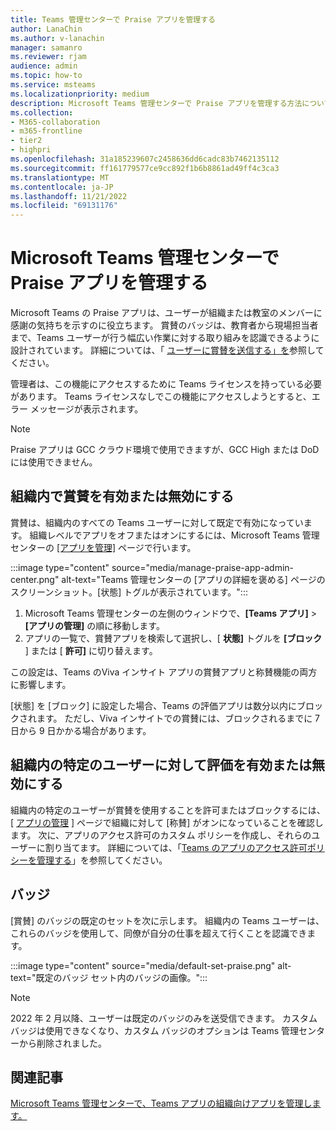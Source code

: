 ```yaml
---
title: Teams 管理センターで Praise アプリを管理する
author: LanaChin
ms.author: v-lanachin
manager: samanro
ms.reviewer: rjam
audience: admin
ms.topic: how-to
ms.service: msteams
ms.localizationpriority: medium
description: Microsoft Teams 管理センターで Praise アプリを管理する方法について説明します。
ms.collection:
- M365-collaboration
- m365-frontline
- tier2
- highpri
ms.openlocfilehash: 31a185239607c2458636dd6cadc83b7462135112
ms.sourcegitcommit: ff161779577ce9cc892f1b6b8861ad49ff4c3ca3
ms.translationtype: MT
ms.contentlocale: ja-JP
ms.lasthandoff: 11/21/2022
ms.locfileid: "69131176"
---
```

# <a name="manage-the-praise-app-in-the-microsoft-teams-admin-center"></a>Microsoft Teams 管理センターで Praise アプリを管理する

Microsoft Teams の Praise アプリは、ユーザーが組織または教室のメンバーに感謝の気持ちを示すのに役立ちます。 賞賛のバッジは、教育者から現場担当者まで、Teams ユーザーが行う幅広い作業に対する取り組みを認識できるように設計されています。 詳細については、「 [ユーザーに賞賛を送信する」を](https://support.microsoft.com/office/send-praise-to-people-50f26b47-565f-40fe-8642-5ca2a5ed261e)参照してください。

管理者は、この機能にアクセスするために Teams ライセンスを持っている必要があります。 Teams ライセンスなしでこの機能にアクセスしようとすると、エラー メッセージが表示されます。

> [!NOTE]
> Praise アプリは GCC クラウド環境で使用できますが、GCC High または DoD には使用できません。

## <a name="enable-or-disable-praise-in-your-organization"></a>組織内で賞賛を有効または無効にする

賞賛は、組織内のすべての Teams ユーザーに対して既定で有効になっています。 組織レベルでアプリをオフまたはオンにするには、Microsoft Teams 管理センターの [[アプリを管理]](manage-apps.md) ページで行います。

:::image type="content" source="media/manage-praise-app-admin-center.png" alt-text="Teams 管理センターの [アプリの詳細を褒める] ページのスクリーンショット。[状態] トグルが表示されています。":::

1. Microsoft Teams 管理センターの左側のウィンドウで、**[Teams アプリ]** > **[アプリの管理]** の順に移動します。
2. アプリの一覧で、賞賛アプリを検索して選択し、[ **状態]** トグルを **[ブロック** ] または [ **許可]** に切り替えます。

この設定は、Teams のViva インサイト アプリの賞賛アプリと称賛機能の両方に影響します。

[状態] を [ブロック] に設定した場合、Teams の評価アプリは数分以内にブロックされます。 ただし、Viva インサイトでの賞賛には、ブロックされるまでに 7 日から 9 日かかる場合があります。

## <a name="enable-or-disable-praise-for-specific-users-in-your-organization"></a>組織内の特定のユーザーに対して評価を有効または無効にする

組織内の特定のユーザーが賞賛を使用することを許可またはブロックするには、[ [アプリの管理](manage-apps.md) ] ページで組織に対して [称賛] がオンになっていることを確認します。 次に、アプリのアクセス許可のカスタム ポリシーを作成し、それらのユーザーに割り当てます。 詳細については、「[Teams のアプリのアクセス許可ポリシーを管理する](teams-app-permission-policies.md)」を参照してください。

## <a name="badges"></a>バッジ

[賞賛] のバッジの既定のセットを次に示します。 組織内の Teams ユーザーは、これらのバッジを使用して、同僚が自分の仕事を超えて行くことを認識できます。

:::image type="content" source="media/default-set-praise.png" alt-text="既定のバッジ セット内のバッジの画像。":::

> [!NOTE]
> 2022 年 2 月以降、ユーザーは既定のバッジのみを送受信できます。 カスタム バッジは使用できなくなり、カスタム バッジのオプションは Teams 管理センターから削除されました。

## <a name="related-articles"></a>関連記事

[Microsoft Teams 管理センターで、Teams アプリの組織向けアプリを管理します。](manage-apps.md)
